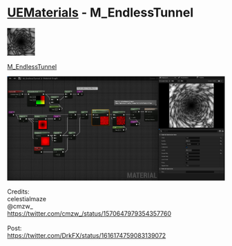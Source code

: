 # <a href="..">UEMaterials</a> - M_EndlessTunnel
<img src="M_EndlessTunnel_00.jpeg" width="64px" /><br/>

<a href="../M_EndlessTunnel.uasset">M_EndlessTunnel</a><br/>

<img src="M_EndlessTunnel_01.jpeg" width="640px" /><br/>

Credits:<br/>
celestialmaze<br/>
@cmzw_<br/>
<a href="https://twitter.com/cmzw_/status/1570647979354357760">https://twitter.com/cmzw_/status/1570647979354357760</a><br/>
<br/>
Post:<br/>
<a href="https://twitter.com/DrkFX/status/1616174759083139072">https://twitter.com/DrkFX/status/1616174759083139072</a><br/>